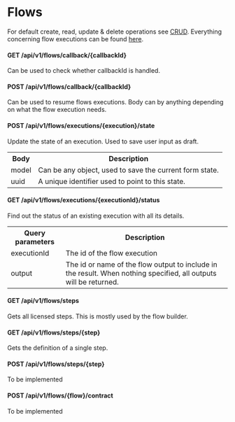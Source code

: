 # Flows

For default create, read, update & delete operations see [CRUD](/3.%20Smart%20Flows%20Entities/1.%20CRUD.md).
Everything concerning flow executions can be found [here](/2.%20Flow%20runs).


#### GET /api/v1/flows/callback/{callbackId}
Can be used to check whether callbackId is handled.

#### POST /api/v1/flows/callback/{callbackId}
Can be used to resume flows executions. Body can by anything depending on what the flow execution needs.

#### POST /api/v1/flows/executions/{execution}/state
Update the state of an execution. Used to save user input as draft.

<table>
<tr><th>Body</th><th>Description</th></tr>
<tr><td>model</td><td>Can be any object, used to save the current form state.</td></tr>
<tr><td>uuid</td><td>A unique identifier used to point to this state.</td></tr>
</table>

#### GET /api/v1/flows/executions/{executionId}/status
Find out the status of an existing execution with all its details.

<table>
<tr><th>Query parameters</th><th>Description</th></tr>
<tr><td>executionId</td><td>The id of the flow execution</td></tr>
<tr><td>output</td><td>The id or name of the flow output to include in the result. When nothing specified, 
all outputs will be returned.</td></tr>
</table>

#### GET /api/v1/flows/steps
Gets all licensed steps. This is mostly used by the flow builder.

#### GET /api/v1/flows/steps/{step}
Gets the definition of a single step. 

#### POST /api/v1/flows/steps/{step}
To be implemented

#### POST /api/v1/flows/{flow}/contract
To be implemented